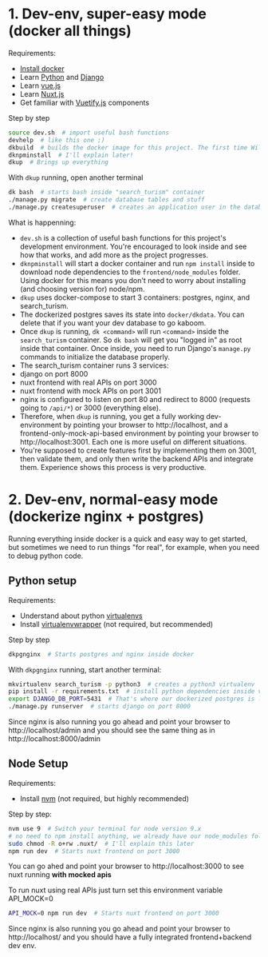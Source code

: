 # 1. Dev-env, super-easy mode (docker all things)

Requirements:
- [Install docker](https://docs.docker.com/install/)
- Learn [Python](https://docs.python.org/3/tutorial/) and [Django](https://docs.djangoproject.com/en/2.0/intro/tutorial01/)
- Learn [vue.js](vuejs.org)
- Learn [Nuxt.js](https://nuxtjs.org/)
- Get familiar with [Vuetify.js](vuetifyjs.com/) components

Step by step

```bash
source dev.sh  # import useful bash functions
devhelp  # like this one ;)
dkbuild  # builds the docker image for this project. The first time Will take a while.
dknpminstall  # I'll explain later!
dkup  # Brings up everything
```

With `dkup` running, open another terminal

```bash
dk bash  # starts bash inside "search_turism" container
./manage.py migrate  # create database tables and stuff
./manage.py createsuperuser  # creates an application user in the database
```

What is happenning:

* `dev.sh` is a collection of useful bash functions for this project's development environment. You're encouraged to look inside and see how that works, and add more as the project progresses.
* `dknpminstall` will start a docker container and run `npm install` inside to download node dependencies to the `frontend/node_modules` folder. Using docker for this means you don't need to worry about installing (and choosing version for) node/npm.
* `dkup` uses docker-compose to start 3 containers: postgres, nginx, and search_turism.
* The dockerized postgres saves its state into `docker/dkdata`. You can delete that if you want your dev database to go kaboom.
* Once `dkup` is running, `dk <command>` will run `<command>` inside the `search_turism` container. So `dk bash` will get you "logged in" as root inside that container. Once inside, you need to run Django's `manage.py` commands to initialize the database properly.
* The search_turism container runs 3 services:
 * django on port 8000
 * nuxt frontend with real APIs on port 3000
 * nuxt frontend with mock APIs on port 3001
* nginx is configured to listen on port 80 and redirect to 8000 (requests going to `/api/*`) or 3000 (everything else).
* Therefore, when `dkup` is running, you get a fully working dev-environment by pointing your browser to http://localhost, and a frontend-only-mock-api-based environment by pointing your browser to http://localhost:3001. Each one is more useful on different situations.
* You're supposed to create features first by implementing them on 3001, then validate them, and only then write the backend APIs and integrate them. Experience shows this process is very productive.

# 2. Dev-env, normal-easy mode (dockerize nginx + postgres)

Running everything inside docker is a quick and easy way to get started, but sometimes we need to run things "for real", for example, when you need to debug python code.

## Python setup

Requirements:
 - Understand about python [virtualenvs](https://docs.python.org/3/tutorial/venv.html)
 - Install [virtualenvwrapper](https://virtualenvwrapper.readthedocs.io/en/latest/) (not required, but recommended)

Step by step

```bash
dkpgnginx  # Starts postgres and nginx inside docker
```

With `dkpgnginx` running, start another terminal:

```bash
mkvirtualenv search_turism -p python3  # creates a python3 virtualenv
pip install -r requirements.txt  # install python dependencies inside virtualenv
export DJANGO_DB_PORT=5431  # That's where our dockerized postgres is listening
./manage.py runserver  # starts django on port 8000
```

Since nginx is also running you go ahead and point your browser to http://localhost/admin and you should see the same thing as in http://localhost:8000/admin

## Node Setup

Requirements:

* Install [nvm](https://github.com/creationix/nvm) (not required, but highly recommended)

Step by step:

```bash
nvm use 9  # Switch your terminal for node version 9.x
# no need to npm install anything, we already have our node_modules folder
sudo chmod -R o+rw .nuxt/  # I'll explain this later
npm run dev  # Starts nuxt frontend on port 3000
```

You can go ahed and point your browser to http://localhost:3000 to see nuxt running **with mocked apis**

To run nuxt using real APIs just turn set this environment variable API_MOCK=0

```bash
API_MOCK=0 npm run dev  # Starts nuxt frontend on port 3000
```

Since nginx is also running you go ahead and point your browser to http://localhost/ and you should have a fully integrated frontend+backend dev env.
